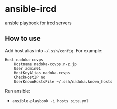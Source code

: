 # ansible-ircd

ansble playbook for ircd servers

## How to use

Add host alias into `~/.ssh/config`.
For example:

```
Host nadoka-ccvps
	Hostname nadoka-ccvps.n-z.jp
	User admin01
	HostKeyAlias nadoka-ccvps
	CheckHostIP no
	UserKnownHostsFile ~/.ssh/nadoka.known_hosts
```

Run ansible:

- `ansible-playbook -i hosts site.yml`
